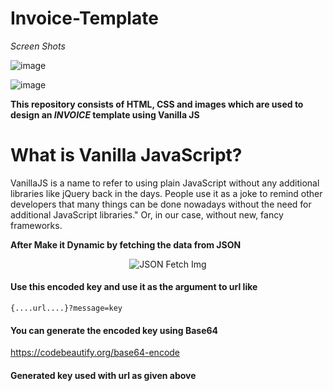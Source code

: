 # Invoice-Template

*Screen Shots*

![image](https://user-images.githubusercontent.com/125431497/225958920-3f106120-28be-4e8a-8c18-d576a39c5a7d.png)

![image](https://user-images.githubusercontent.com/125431497/225959206-be2ab5ba-125e-4253-b471-074d83ae76e3.png)

**This repository consists of HTML, CSS and images which are used to design an _INVOICE_ template using Vanilla JS**

# What is Vanilla JavaScript?
VanillaJS is a name to refer to using plain JavaScript without any additional libraries like jQuery back in the days. People use it as a joke to remind other developers that many things can be done nowadays without the need for additional JavaScript libraries." Or, in our case, without new, fancy frameworks.


**After Make it Dynamic by fetching the data from JSON**

<p align="center">
  <img src="https://user-images.githubusercontent.com/125431497/227756993-3712a37f-b791-4637-8e25-caba897e9a61.png" alt="JSON Fetch Img" />
</p>

<h4>Use this encoded key and use it as the argument to url like</h4>
<code>{....url....}?message=key</code>
<h4>You can generate the encoded key using Base64</h4>
<a href="https://codebeautify.org/base64-encode" target="_blank">https://codebeautify.org/base64-encode</a>
<h4>Generated key used with url as given above</h4>
